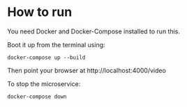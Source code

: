 # How to run

You need Docker and Docker-Compose installed to run this.

Boot it up from the terminal using:

    docker-compose up --build

Then point your browser at http://localhost:4000/video

To stop the microservice:

    docker-compose down